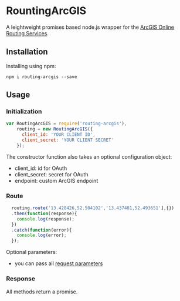 # RountingArcGIS

A leightweight promises based node.js wrapper for the [ArcGIS Online Routing Services](https://developers.arcgis.com/features/directions/).


## Installation

Installing using npm:

    npm i routing-arcgis --save


## Usage ##

### Initialization ###
```javascript
var RoutingArcGIS = require('routing-arcgis'),
    routing = new RoutingArcGIS({
      client_id: 'YOUR CLIENT ID',         
      client_secret: 'YOUR CLIENT SECRET' 
    });
```

The constructor function also takes an optional configuration object:

* client_id: id for OAuth 
* client_secret: secret for OAuth 
* endpoint: custom ArcGIS endpoint

### Route ###
```javascript
  routing.route('13.428426,52.504102','13.437481,52.493651'],{})
  .then(function(response){
    console.log(response);
  })
  .catch(function(error){
    console.log(error);
  });
```

Optional parameters:
* you can pass all [request parameters](http://resources.arcgis.com/en/help/arcgis-rest-api/#/Route_service_with_synchronous_execution/02r300000036000000/)



### Response ###

All methods return a promise.

